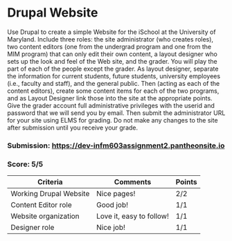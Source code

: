# Drupal Website

Use Drupal to create a simple Website for the iSchool at the University of Maryland.  Include three roles: the site administrator (who creates roles), two content editors (one from the undergrad program and one from the MIM program) that can only edit their own content, a layout designer who sets up the look and feel of the Web site, and the grader.  You will play the part of each of the people except the grader.  As layout designer, separate the information for current students, future students, university employees (i.e., faculty and staff), and the general public.  Then (acting as each of the content editors), create some content items for each of the two programs, and as Layout Designer link those into the site at the appropriate points.  Give the grader account full administrative privileges with the userid and password that we will send you by email.  Then submit the administrator URL for your site using ELMS for grading.  Do not make any changes to the site after submission until you receive your grade.

### Submission: https://dev-infm603assignment2.pantheonsite.io

### Score: 5/5
| Criteria | Comments | Points |
| ----------- | ----------- |  ----------- |
| Working Drupal Website | Nice pages! | 2/2 |
| Content Editor role | Good job! | 1/1 |
| Website organization | Love it, easy to follow! | 1/1 |
| Designer role | Nice job! | 1/1 |
